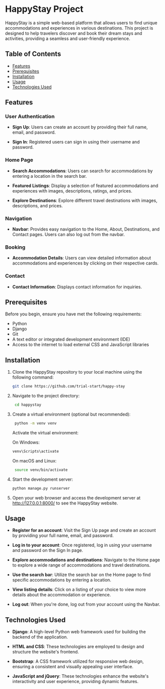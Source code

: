 # HappyStay Project

HappyStay is a simple web-based platform that allows users to find unique accommodations and experiences in various destinations. This project is designed to help travelers discover and book their dream stays and activities, providing a seamless and user-friendly experience.

## Table of Contents

- [Features](#features)
- [Prerequisites](#prerequisites)
- [Installation](#installation)
- [Usage](#usage)
- [Technologies Used](#technologies-used)

## Features

### User Authentication

- **Sign Up**: Users can create an account by providing their full name, email, and password.

- **Sign In**: Registered users can sign in using their username and password.

### Home Page

- **Search Accommodations**: Users can search for accommodations by entering a location in the search bar.

- **Featured Listings**: Display a selection of featured accommodations and experiences with images, descriptions, ratings, and prices.

- **Explore Destinations**: Explore different travel destinations with images, descriptions, and prices.

### Navigation

- **Navbar**: Provides easy navigation to the Home, About, Destinations, and Contact pages. Users can also log out from the navbar.

### Booking

- **Accommodation Details**: Users can view detailed information about accommodations and experiences by clicking on their respective cards.

### Contact

- **Contact Information**: Displays contact information for inquiries.

## Prerequisites

Before you begin, ensure you have met the following requirements:

- Python 
- Django
- Git
- A text editor or integrated development environment (IDE)
- Access to the internet to load external CSS and JavaScript libraries

## Installation

1. Clone the HappyStay repository to your local machine using the following command:

   ```bash
   git clone https://github.com/trial-start/happy-stay
   ```

2. Navigate to the project directory:

   ```bash
    cd happystay
   ```

3. Create a virtual environment (optional but recommended):

   ```bash
    python -m venv venv
   ```

    Activate the virtual environment:
   
     On Windows:
   
      ```bash
     venv\Scripts\activate
      ```
   
     On macOS and Linux:
   
      ```bash
       source venv/bin/activate
      ```

5. Start the development server:

   ```bash
   python manage.py runserver
   ```

6. Open your web browser and access the development server at http://127.0.0.1:8000/ to see the HappyStay website.

## Usage

- **Register for an account**: Visit the Sign Up page and create an account by providing your full name, email, and password.

- **Log in to your account**: Once registered, log in using your username and password on the Sign In page.

- **Explore accommodations and destinations**: Navigate to the Home page to explore a wide range of accommodations and travel destinations.

- **Use the search bar**: Utilize the search bar on the Home page to find specific accommodations by entering a location.

- **View listing details**: Click on a listing of your choice to view more details about the accommodation or experience.

- **Log out**: When you're done, log out from your account using the Navbar.

## Technologies Used

- **Django**: A high-level Python web framework used for building the backend of the application.

- **HTML and CSS**: These technologies are employed to design and structure the website's frontend.

- **Bootstrap**: A CSS framework utilized for responsive web design, ensuring a consistent and visually appealing user interface.

- **JavaScript and jQuery**: These technologies enhance the website's interactivity and user experience, providing dynamic features.


